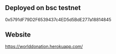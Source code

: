 ## Deployed on bsc testnet

0x5791dF79D2F6539437c4ED5d5BdE277a18814845

## Website

https://worlddonation.herokuapp.com/

